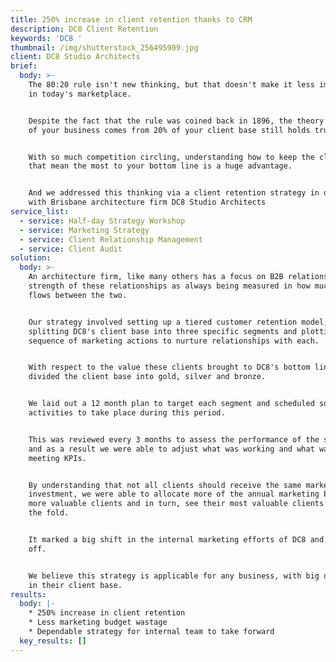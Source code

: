 ```yaml
---
title: 250% increase in client retention thanks to CRM
description: DC8 Client Retention
keywords: 'DC8 '
thumbnail: /img/shutterstock_256495909.jpg
client: DC8 Studio Architects
brief:
  body: >-
    The 80:20 rule isn't new thinking, but that doesn't make it less important
    in today's marketplace.


    Despite the fact that the rule was coined back in 1896, the theory that 80%
    of your business comes from 20% of your client base still holds true today.


    With so much competition circling, understanding how to keep the clients
    that mean the most to your bottom line is a huge advantage.


    And we addressed this thinking via a client retention strategy in our work
    with Brisbane architecture firm DC8 Studio Architects
service_list:
  - service: Half-day Strategy Workshop
  - service: Marketing Strategy
  - service: Client Relationship Management
  - service: Client Audit
solution:
  body: >-
    An architecture firm, like many others has a focus on B2B relationships; the
    strength of these relationships as always being measured in how much work
    flows between the two.


    Our strategy involved setting up a tiered customer retention model,
    splitting DC8's client base into three specific segments and plotting a
    sequence of marketing actions to nurture relationships with each.


    With respect to the value these clients brought to DC8's bottom line, we
    divided the client base into gold, silver and bronze.


    We laid out a 12 month plan to target each segment and scheduled some key
    activities to take place during this period.


    This was reviewed every 3 months to assess the performance of the strategy
    and as a result we were able to adjust what was working and what wasn't
    meeting KPIs.


    By understanding that not all clients should receive the same marketing
    investment, we were able to allocate more of the annual marketing budget to
    more valuable clients and in turn, see their most valuable clients return to
    the fold.


    It marked a big shift in the internal marketing efforts of DC8 and it paid
    off.


    We believe this strategy is applicable for any business, with big diversity
    in their client base.
results:
  body: |-
    * 250% increase in client retention
    * Less marketing budget wastage
    * Dependable strategy for internal team to take forward
  key_results: []
---
```


